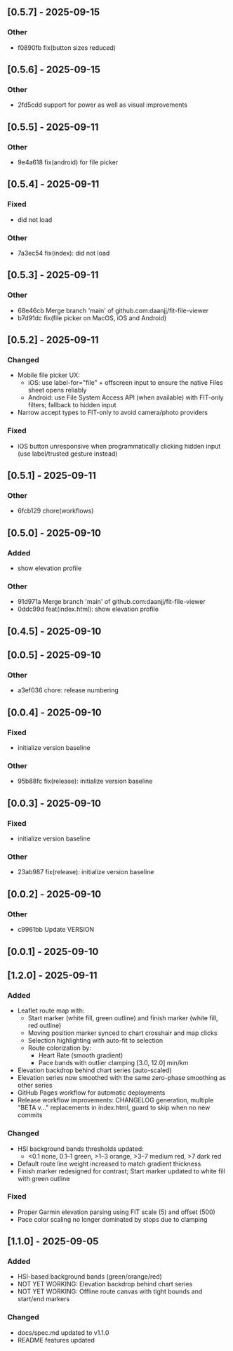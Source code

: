 ## [0.5.7] - 2025-09-15

### Other
- f0890fb fix(button sizes reduced)

## [0.5.6] - 2025-09-15

### Other
- 2fd5cdd support for power as well as visual improvements

## [0.5.5] - 2025-09-11

### Other
- 9e4a618 fix(android) for file picker

## [0.5.4] - 2025-09-11

### Fixed
- did not load

### Other
- 7a3ec54 fix(index): did not load

## [0.5.3] - 2025-09-11

### Other
- 68e46cb Merge branch 'main' of github.com:daanjj/fit-file-viewer
- b7d91dc fix(file picker on MacOS, iOS and Android)

## [0.5.2] - 2025-09-11

### Changed
- Mobile file picker UX:
  - iOS: use label-for="file" + offscreen input to ensure the native Files sheet opens reliably
  - Android: use File System Access API (when available) with FIT-only filters; fallback to hidden input
- Narrow accept types to FIT-only to avoid camera/photo providers

### Fixed
- iOS button unresponsive when programmatically clicking hidden input (use label/trusted gesture instead)

## [0.5.1] - 2025-09-11

### Other
- 6fcb129 chore(workflows)

## [0.5.0] - 2025-09-10

### Added
- show elevation profile

### Other
- 91d971a Merge branch 'main' of github.com:daanjj/fit-file-viewer
- 0ddc99d feat(index.html): show elevation profile

## [0.4.5] - 2025-09-10

## [0.0.5] - 2025-09-10

### Other
- a3ef036 chore: release numbering

## [0.0.4] - 2025-09-10

### Fixed
- initialize version baseline

### Other
- 95b88fc fix(release): initialize version baseline

## [0.0.3] - 2025-09-10

### Fixed
- initialize version baseline

### Other
- 23ab987 fix(release): initialize version baseline

## [0.0.2] - 2025-09-10

### Other
- c9961bb Update VERSION

## [0.0.1] - 2025-09-10

## [1.2.0] - 2025-09-11
### Added
- Leaflet route map with:
  - Start marker (white fill, green outline) and finish marker (white fill, red outline)
  - Moving position marker synced to chart crosshair and map clicks
  - Selection highlighting with auto-fit to selection
  - Route colorization by:
    - Heart Rate (smooth gradient)
    - Pace bands with outlier clamping [3.0, 12.0] min/km
- Elevation backdrop behind chart series (auto-scaled)
- Elevation series now smoothed with the same zero-phase smoothing as other series
- GitHub Pages workflow for automatic deployments
- Release workflow improvements: CHANGELOG generation, multiple "BETA v..." replacements in index.html, guard to skip when no new commits

### Changed
- HSI background bands thresholds updated:
  - <0.1 none, 0.1–1 green, >1–3 orange, >3–7 medium red, >7 dark red
- Default route line weight increased to match gradient thickness
- Finish marker redesigned for contrast; Start marker updated to white fill with green outline

### Fixed
- Proper Garmin elevation parsing using FIT scale (5) and offset (500)
- Pace color scaling no longer dominated by stops due to clamping

## [1.1.0] - 2025-09-05
### Added
- HSI-based background bands (green/orange/red)
- NOT YET WORKING: Elevation backdrop behind chart series
- NOT YET WORKING: Offline route canvas with tight bounds and start/end markers

### Changed
- docs/spec.md updated to v1.1.0
- README features updated
